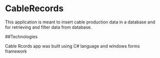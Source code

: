 # CableRecords

This application is meant to insert cable production data in a database and for retrieving and filter data from database.

##Technologies

Cable Rcords app was built using C# language and windows forms framework
